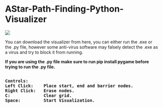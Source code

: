 # AStar-Path-Finding-Python-Visualizer
![](https://i.imgur.com/wjsaNl5.gif)

You can download the visualizer from here, you can either run the .exe or the .py file, however some anti-virus software may falsely detect the .exe as a virus and try to block it from running.

<b>If you are using the .py file make sure to run pip install pygame before trying to run the .py file.</b>

<pre><b>
Controls:
Left Click:    Place start, end and barrier nodes.
Right Click:   Erase nodes.
C:             Clear grid.
Space:         Start Visualization.
</b></pre>
